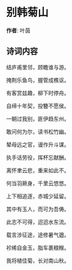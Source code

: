 # 别韩菊山

**作者**: 叶茵

## 诗词内容

结庐甫里邻，顾瞻谁与游。

掩荆乐鱼鸟，握管成樵讴。

有客赏兹趣，柳下时停舟。

自缔十年契，投簪不愿侯。

一朝过我别，匪伊趋东州。

敢问何为尔，读书松竹幽。

辇母远之官，谩作升斗谋。

执手话劳役，挥杯忘献酬。

离怀聿云悲，重来如此不。

何当羽厥身，千里云悠悠。

上下相追逐，赤城少延留。

其中有玉人，而可为吾俦。

此志不可得，迢迢水东流。

载言涉征途，途修暑气遒。

袗𫄨自金玉，脂车裹粮糇。

我将植佳菊，长对南山秋。

